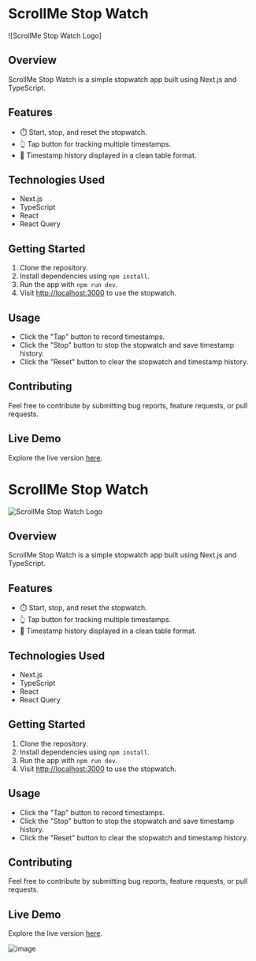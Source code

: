 # ScrollMe Stop Watch

![ScrollMe Stop Watch Logo]

## Overview

ScrollMe Stop Watch is a simple stopwatch app built using Next.js and TypeScript.

## Features

- ⏱️ Start, stop, and reset the stopwatch.
- 👆 Tap button for tracking multiple timestamps.
- 📅 Timestamp history displayed in a clean table format.

## Technologies Used

- Next.js
- TypeScript
- React
- React Query

## Getting Started

1. Clone the repository.
2. Install dependencies using `npm install`.
3. Run the app with `npm run dev`.
4. Visit [http://localhost:3000](http://localhost:3000) to use the stopwatch.

## Usage

- Click the "Tap" button to record timestamps.
- Click the "Stop" button to stop the stopwatch and save timestamp history.
- Click the "Reset" button to clear the stopwatch and timestamp history.

## Contributing

Feel free to contribute by submitting bug reports, feature requests, or pull requests.

## Live Demo

Explore the live version [here](https://quinx.scrollme.online/).
# ScrollMe Stop Watch

![ScrollMe Stop Watch Logo](https://quinx.scrollme.online/)

## Overview

ScrollMe Stop Watch is a simple stopwatch app built using Next.js and TypeScript.

## Features

- ⏱️ Start, stop, and reset the stopwatch.
- 👆 Tap button for tracking multiple timestamps.
- 📅 Timestamp history displayed in a clean table format.

## Technologies Used

- Next.js
- TypeScript
- React
- React Query

## Getting Started

1. Clone the repository.
2. Install dependencies using `npm install`.
3. Run the app with `npm run dev`.
4. Visit [http://localhost:3000](http://localhost:3000) to use the stopwatch.

## Usage

- Click the "Tap" button to record timestamps.
- Click the "Stop" button to stop the stopwatch and save timestamp history.
- Click the "Reset" button to clear the stopwatch and timestamp history.

## Contributing

Feel free to contribute by submitting bug reports, feature requests, or pull requests.

## Live Demo

Explore the live version [here](https://quinx.scrollme.online/).

![image](https://github.com/saurabhbakolia/quinx-stopwatch-app/assets/78996216/9811fb7c-0420-4719-b769-a2df8d0e19ed)

